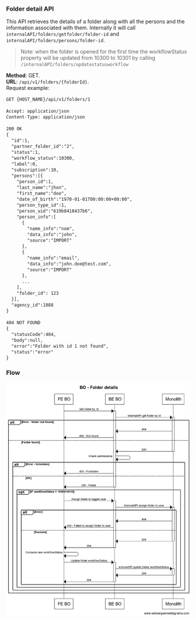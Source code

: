 ### Folder detail API
This API retrieves the details of a folder along with all the persons and the information
associated with them. Internally it will call `internalAPI/folders/getfolder/folder-id`
and `internalAPI/folders/persons/folder-id`.
> Note: when the folder is opened for the first time
> the workflowStatus property will be updated from 10300 to 10301 by calling `/internalAPI/folders/updatestatusworkflow`

__Method__: GET.  
__URL__: `/api/v1/folders/{folderId}`.  
Request example:

```http request
GET {HOST_NAME}/api/v1/folders/1

Accept: application/json 
Content-Type: application/json 

200 OK
{
  "id":1,
  "partner_folder_id":"2",
  "status":1,
  "workflow_status":10300,
  "label":0,
  "subscription":10,
  "persons":[{
    "person_id":1,
    "last_name":"jhon",
    "first_name":"doe",
    "date_of_birth":"1970-01-01T00:00:00+00:00",
    "person_type_id":1,
    "person_uid":"619b8418437b6",
    "person_info":[
      {
        "name_info":"nom",
        "data_info":"john",
        "source":"IMPORT"
      },
      {
        "name_info":"email",
        "data_info":"john.doe@test.com",
        "source":"IMPORT"
      },
      ...
    ],
    "folder_id": 123
  }],
  "agency_id":1088
}

404 NOT FOUND
{
  "statusCode":404,
  "body":null,
  "error":"Folder with id 1 not found",
  "status":"error"
}
```
### Flow
![Folder details](../assets/Folder%20details.png)
